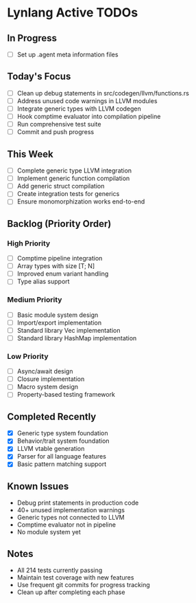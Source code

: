# Lynlang Active TODOs

## In Progress
- [ ] Set up .agent meta information files

## Today's Focus
- [ ] Clean up debug statements in src/codegen/llvm/functions.rs
- [ ] Address unused code warnings in LLVM modules
- [ ] Integrate generic types with LLVM codegen
- [ ] Hook comptime evaluator into compilation pipeline
- [ ] Run comprehensive test suite
- [ ] Commit and push progress

## This Week
- [ ] Complete generic type LLVM integration
- [ ] Implement generic function compilation
- [ ] Add generic struct compilation
- [ ] Create integration tests for generics
- [ ] Ensure monomorphization works end-to-end

## Backlog (Priority Order)

### High Priority
- [ ] Comptime pipeline integration
- [ ] Array types with size [T; N]
- [ ] Improved enum variant handling
- [ ] Type alias support

### Medium Priority
- [ ] Basic module system design
- [ ] Import/export implementation
- [ ] Standard library Vec implementation
- [ ] Standard library HashMap implementation

### Low Priority
- [ ] Async/await design
- [ ] Closure implementation
- [ ] Macro system design
- [ ] Property-based testing framework

## Completed Recently
- [x] Generic type system foundation
- [x] Behavior/trait system foundation
- [x] LLVM vtable generation
- [x] Parser for all language features
- [x] Basic pattern matching support

## Known Issues
- Debug print statements in production code
- 40+ unused implementation warnings
- Generic types not connected to LLVM
- Comptime evaluator not in pipeline
- No module system yet

## Notes
- All 214 tests currently passing
- Maintain test coverage with new features
- Use frequent git commits for progress tracking
- Clean up after completing each phase